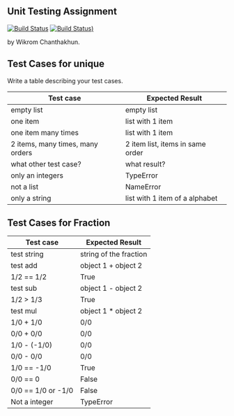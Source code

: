 ## Unit Testing Assignment

[![Build Status](https://travis-ci.com/Champ2k/unittesting-Champ2k.svg?branch=master)](https://travis-ci.com/Champ2k/unittesting-Champ2k)
[![Build Status](https://codecov.io/gh/Champ2k/unittesting-Champ2k/branch/master/unittesting-Champ2k.svg))](https://codecov.io/gh/Champ2k/unittesting-Champ2k)

by Wikrom Chanthakhun.


## Test Cases for unique

Write a table describing your test cases.

| Test case              |  Expected Result    |
|------------------------|---------------------|
| empty list             |  empty list         |
| one item               |  list with 1 item   |
| one item many times    |  list with 1 item   |
| 2 items, many times, many orders | 2 item list, items in same order  |
| what other test case?  |  what result?       |
| only an integers       |  TypeError          |
| not a list             |  NameError          |
| only a string          |  list with 1 item of a alphabet  |


## Test Cases for Fraction
| Test case              |  Expected Result    |
|------------------------|---------------------|
| test string            |  string of the fraction|
| test add               |  object 1 + object 2|
| 1/2 == 1/2             |  True               |
| test sub               |  object 1 - object 2|
| 1/2 > 1/3              |  True               |
| test mul               |  object 1 * object 2|
| 1/0 + 1/0              |  0/0                |
| 0/0 + 0/0              |  0/0                |
| 1/0 - (-1/0)           |  0/0                |
| 0/0 - 0/0              |  0/0                |
| 1/0 == -1/0            |  True               |
| 0/0 == 0               |  False              |
| 0/0 == 1/0 or -1/0     |  False              |
| Not a integer          |  TypeError          |

